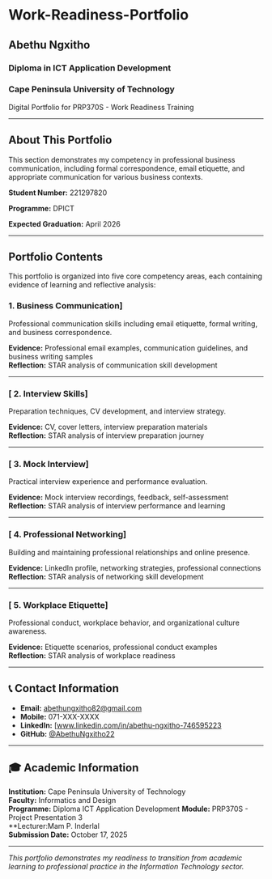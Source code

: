 # Work-Readiness-Portfolio

## Abethu Ngxitho
### Diploma in ICT Application Development
### Cape Peninsula University of Technology
Digital Portfolio for PRP370S - Work Readiness Training

---

## About This Portfolio

This section demonstrates my competency in professional business communication, including formal correspondence, email etiquette, and appropriate communication for various business contexts.

**Student Number:** 221297820

**Programme:** DPICT

**Expected Graduation:** April 2026

---

## Portfolio Contents

This portfolio is organized into five core competency areas, each containing evidence of learning and reflective analysis:

### 1. Business Communication]
Professional communication skills including email etiquette, formal writing, and business correspondence.

**Evidence:** Professional email examples, communication guidelines, and business writing samples  
**Reflection:** STAR analysis of communication skill development

---

### [ 2. Interview Skills]
Preparation techniques, CV development, and interview strategy.

**Evidence:** CV, cover letters, interview preparation materials  
**Reflection:** STAR analysis of interview preparation journey

---

### [ 3. Mock Interview]
Practical interview experience and performance evaluation.

**Evidence:** Mock interview recordings, feedback, self-assessment  
**Reflection:** STAR analysis of interview performance and learning

---

### [ 4. Professional Networking]
Building and maintaining professional relationships and online presence.

**Evidence:** LinkedIn profile, networking strategies, professional connections  
**Reflection:** STAR analysis of networking skill development

---

### [ 5. Workplace Etiquette]
Professional conduct, workplace behavior, and organizational culture awareness.

**Evidence:** Etiquette scenarios, professional conduct examples  
**Reflection:** STAR analysis of workplace readiness

---

## 📞 Contact Information

- **Email:** abethungxitho82@gmail.com
- **Mobile:** 071-XXX-XXXX
- **LinkedIn:** [www.linkedin.com/in/abethu-ngxitho-746595223
- **GitHub:** [@AbethuNgxitho22](https://github.com/AbethuNgxitho22)

---

## 🎓 Academic Information

**Institution:** Cape Peninsula University of Technology  
**Faculty:** Informatics and Design  
**Programme:** Diploma ICT Application Development
**Module:** PRP370S - Project Presentation 3  
**Lecturer:Mam P. Inderlal  
**Submission Date:** October 17, 2025

---

*This portfolio demonstrates my readiness to transition from academic learning to professional practice in the Information Technology sector.*
```

